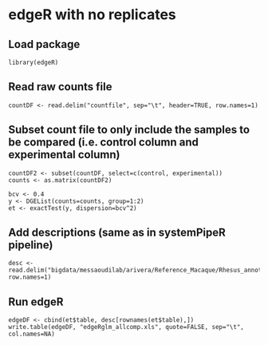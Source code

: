 
# edgeR with no replicates
## Load package
```
library(edgeR)
```

## Read raw counts file
```
countDF <- read.delim("countfile", sep="\t", header=TRUE, row.names=1)
```

## Subset count file to only include the samples to be compared (i.e. control column and experimental column)
```
countDF2 <- subset(countDF, select=c(control, experimental))
counts <- as.matrix(countDF2)
```
```
bcv <- 0.4
y <- DGEList(counts=counts, group=1:2)
et <- exactTest(y, dispersion=bcv^2)
```

## Add descriptions (same as in systemPipeR pipeline)
```
desc <- read.delim("bigdata/messaoudilab/arivera/Reference_Macaque/Rhesus_annotations.xls", row.names=1)
```

## Run edgeR
```
edgeDF <- cbind(et$table, desc[rownames(et$table),])
write.table(edgeDF, "edgeRglm_allcomp.xls", quote=FALSE, sep="\t", col.names=NA)
```
